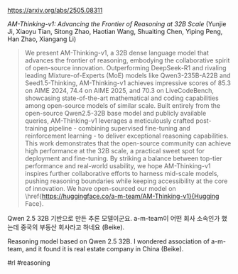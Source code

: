 https://arxiv.org/abs/2505.08311

*AM-Thinking-v1: Advancing the Frontier of Reasoning at 32B Scale* (Yunjie Ji, Xiaoyu Tian, Sitong Zhao, Haotian Wang, Shuaiting Chen, Yiping Peng, Han Zhao, Xiangang Li)

> We present AM-Thinking-v1, a 32B dense language model that advances the frontier of reasoning, embodying the collaborative spirit of open-source innovation. Outperforming DeepSeek-R1 and rivaling leading Mixture-of-Experts (MoE) models like Qwen3-235B-A22B and Seed1.5-Thinking, AM-Thinking-v1 achieves impressive scores of 85.3 on AIME 2024, 74.4 on AIME 2025, and 70.3 on LiveCodeBench, showcasing state-of-the-art mathematical and coding capabilities among open-source models of similar scale. Built entirely from the open-source Qwen2.5-32B base model and publicly available queries, AM-Thinking-v1 leverages a meticulously crafted post-training pipeline - combining supervised fine-tuning and reinforcement learning - to deliver exceptional reasoning capabilities. This work demonstrates that the open-source community can achieve high performance at the 32B scale, a practical sweet spot for deployment and fine-tuning. By striking a balance between top-tier performance and real-world usability, we hope AM-Thinking-v1 inspires further collaborative efforts to harness mid-scale models, pushing reasoning boundaries while keeping accessibility at the core of innovation. We have open-sourced our model on \href{https://huggingface.co/a-m-team/AM-Thinking-v1}{Hugging Face}.

Qwen 2.5 32B 기반으로 만든 추론 모델이군요. a-m-team이 어떤 회사 소속인가 했는데 중국의 부동산 회사라고 하네요 (Beike).

<english>
Reasoning model based on Qwen 2.5 32B. I wondered association of a-m-team, and it found it is real estate company in China (Beike).
</english>

#rl #reasoning 